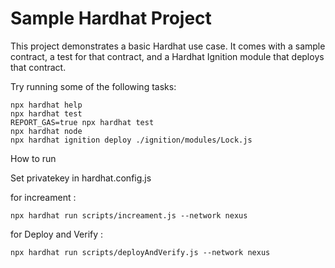# Sample Hardhat Project

This project demonstrates a basic Hardhat use case. It comes with a sample contract, a test for that contract, and a Hardhat Ignition module that deploys that contract.

Try running some of the following tasks:

```shell
npx hardhat help
npx hardhat test
REPORT_GAS=true npx hardhat test
npx hardhat node
npx hardhat ignition deploy ./ignition/modules/Lock.js
```

How to run 

Set privatekey in hardhat.config.js

for increament :

```shell
npx hardhat run scripts/increament.js --network nexus
```
for Deploy and Verify :

```shell
npx hardhat run scripts/deployAndVerify.js --network nexus

```
